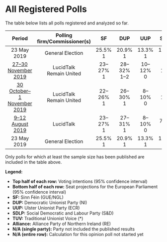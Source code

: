 # All Registered Polls

The table below lists all polls registered and analyzed so far.

| Period     | Polling firm/Commissioner(s) | SF | DUP | UUP | SDLP | TUV | Alliance |
|:----------:|:----------------------------:|:--:|:--:|:--:|:--:|:--:|:--:|
| 23 May 2019 | General Election | 25.5% <br> 1 | 20.9% <br> 1 | 13.3% <br> 1 | 13.0% <br> 0 | 12.1% <br> 0 | 7.1% <br> 0 |
| [27–30 November 2019](2019-11-30-LucidTalk.html) | LucidTalk <br> Remain United | 23–27% <br> 1 | 28–32% <br> 1–2 | 10–12% <br> 0 | 12–14% <br> 0 | N/A <br> N/A | 15–18% <br> 0–1 |
| [30 October–1 November 2019](2019-11-01-LucidTalk.html) | LucidTalk <br> Remain United | 22–26% <br> 1 | 26–30% <br> 1 | 8–10% <br> 0 | 13–15% <br> 0–1 | N/A <br> N/A | 15–18% <br> 0–1 |
| [9–12 August 2019](2019-08-12-LucidTalk.html) | LucidTalk | 23–27% <br> 1 | 27–31% <br> 1 | 8–10% <br> 0 | 7–9% <br> 0 | N/A <br> N/A | 19–23% <br> 1 |
| 23 May 2019 | General Election | 25.5% <br> 1 | 20.9% <br> 1 | 13.3% <br> 1 | 13.0% <br> 0 | 12.1% <br> 0 | 7.1% <br> 0 |

Only polls for which at least the sample size has been published are included in the table above.

**Legend:**
+ **Top half of each row:** Voting intentions (95% confidence interval)
+ **Bottom half of each row:** Seat projections for the European Parliament (95% confidence interval)
+ **SF:** Sinn Féin (GUE/NGL)
+ **DUP:** Democratic Unionist Party (NI)
+ **UUP:** Ulster Unionist Party (ECR)
+ **SDLP:** Social Democratic and Labour Party (S&D)
+ **TUV:** Traditional Unionist Voice (*)
+ **Alliance:** Alliance Party of Northern Ireland (RE)
+ **N/A (single party):** Party not included the published results
+ **N/A (entire row):** Calculation for this opinion poll not started yet

